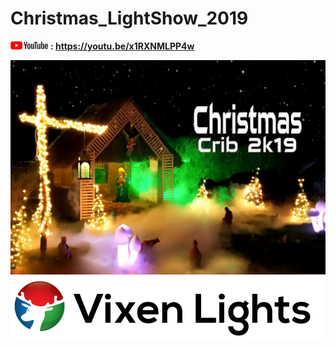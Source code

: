 # Christmas_LightShow_2019

<img src="Images/Youtube.png" width="60" > **: https://youtu.be/x1RXNMLPP4w**

















<img src="Images/Thumbnail.png" width="650">



<img src="Images/Vixen3_Logo.png" width="500">
